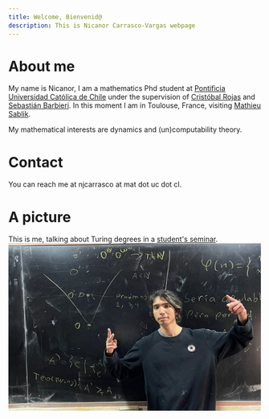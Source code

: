 ```yaml
---
title: Welcome, Bienvenid@
description: This is Nicanor Carrasco-Vargas webpage
---
```


# About me
My name is Nicanor, I am a mathematics Phd student at [Pontificia Universidad Católica de Chile][] under the supervision of [Cristóbal Rojas][] and [Sebastián Barbieri][]. In this moment I am in Toulouse, France, visiting [Mathieu Sablik][]. 

My mathematical interests are dynamics and (un)computability theory.

# Contact

You can reach me at njcarrasco at mat dot uc dot cl.  

# A picture
This is me, talking about Turing degrees in a [student's seminar](https://sites.google.com/view/sepmat/inicio).
![Alt text](Yo.png 'Yo mismo')

[Pontificia Universidad Católica de Chile]: http://mat.uc.cl/

[Cristóbal Rojas]: https://www.mat.uc.cl/personas/perfil/cristobal.rojas

[Sebastián Barbieri]: http://www.sbarbieri.usach.cl/index.html

[Mathieu Sablik]: https://www.math.univ-toulouse.fr/~msablik/

[About]: /about


